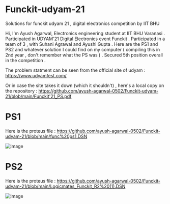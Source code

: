 # Funckit-udyam-21
Solutions for funckit udyam 21 , digital electronics competition by IIT BHU 

Hi, I'm Ayush Agarwal, Electronics engineering student at IIT BHU Varanasi . Participated in UDYAM'21 Digital Electronics event Funckit . Participated in a team of 3 , with Suhani Agrawal and Ayushi Gupta . Here are the PS1 and PS2 and whatever solution I could find on my computer ( compiling this in 2nd year , don't remember what the PS was ) . Secured 5th position overall in the competition .

The problem statment can be seen from the official site of udyam :
https://www.udyamfest.com/

Or in case the site takes it down (which it shouldn't) , here's a local copy on the repository :
https://github.com/ayush-agarwal-0502/Funckit-udyam-21/blob/main/Funckit'21_PS.pdf

# PS1 

Here is the proteus file :
https://github.com/ayush-agarwal-0502/Funckit-udyam-21/blob/main/func%20ps1.DSN

![image](https://user-images.githubusercontent.com/86561124/146496746-21dc53d3-e099-43ad-aa94-063c23688a96.png)


# PS2

Here is the proteus file :
https://github.com/ayush-agarwal-0502/Funckit-udyam-21/blob/main/Logicmates_Funckit_R2%20(1).DSN

![image](https://user-images.githubusercontent.com/86561124/146496278-a0b76a5f-1947-435f-8238-1f1736a1da61.png)
